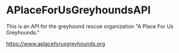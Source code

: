 # APlaceForUsGreyhoundsAPI

 This is an API for the greyhound rescue organization "A Place For Us Greyhounds."

 https://www.aplaceforusgreyhounds.org
 
